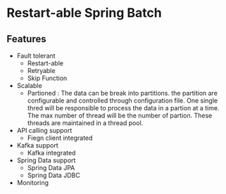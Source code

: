 # Restart-able Spring Batch
## Features
- Fault tolerant
  - Restart-able
  - Retryable
  - Skip Function
- Scalable
  - Partioned : The data can be break into partitions. the partition are configurable and controlled through configuration file. One single thred will be responsible to process the data in a partion at a time. The max number of thread will be the number of partion. These threads are maintained in a thread pool.
- API calling support
  -  Fiegn client integrated
- Kafka support
  - Kafka integrated  
- Spring Data support
  - Spring Data JPA
  - Spring Data JDBC
- Monitoring
